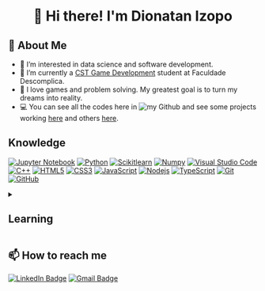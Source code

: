 <div align="center"> 
  
  # 👋 Hi there! I'm Dionatan Izopo
</div>

## :book: About Me

-   👀 I’m interested in data science and software development.
-   🌱 I’m currently a [CST Game Development](https://descomplica.com.br/faculdade/tecnologia/jogos-digitais/) student at Faculdade Descomplica.
-   💞️ I love games and problem solving. My greatest goal is to turn my dreams into reality.
-   💻 You can see all the codes here in ![my Github](https://github.com/izotan) and see some projects working [here](https://izotan.bohr.io) and others [here](https://izotan.itch.io).

## Knowledge
[![Jupyter Notebook](https://img.shields.io/badge/-Jupyter%20Notebook-black?style=flat-square&logo=jupyter)](https://github.com/izotan?tab=repositories&q=&type=&language=jupyter%20notebook&sort=)
[![Python](https://img.shields.io/badge/-Python-black?style=flat-square&logo=Python)](https://github.com/izotan?tab=repositories&q=&type=&language=python&sort=)
[![Scikitlearn](https://img.shields.io/badge/-Scikitlearn-black?style=flat-square&logo=scikitlearn)]([https://github.com/izotan/Cursos](https://github.com/izotan?tab=repositories&q=&type=&language=jupyter%20notebook&sort=))
[![Numpy](https://img.shields.io/badge/-Numpy-black?style=flat-square&logo=numpy&logoColor=013243)]([https://github.com/izotan/Cursos](https://github.com/izotan?tab=repositories&q=&type=&language=jupyter%20notebook&sort=))
[![Visual Studio Code](https://img.shields.io/badge/-Visual%20Studio%20Code-black?style=flat-square&logo=visualstudiocode&logoColor=007ACC)]([https://github.com/izotan)
[![C++](https://img.shields.io/badge/-C%2B%2B-black?style=flat-square&logo=C%2B%2B&logoColor=00599C)](https://github.com/izotan?tab=repositories&q=&type=&language=c%2B%2B&sort=)
[![HTML5](https://img.shields.io/badge/-HTML5-black?style=flat-square&logo=html5)](https://github.com/izotan?tab=repositories&q=&type=&language=html&sort=)
[![CSS3](https://img.shields.io/badge/-CSS3-black?style=flat-square&logo=css3&logoColor=1572B6)](https://github.com/izotan?tab=repositories&q=&type=&language=css&sort=)
[![JavaScript](https://img.shields.io/badge/-JavaScript-black?style=flat-square&logo=javascript)](https://github.com/izotan?tab=repositories&q=&type=&language=javascript&sort=)
[![Nodejs](https://img.shields.io/badge/-Nodejs-black?style=flat-square&logo=Node.js)](https://github.com/izotan?tab=repositories&q=&type=&language=javascript&sort=)
[![TypeScript](https://img.shields.io/badge/-TypeScript-black?style=flat-square&logo=typescript)](https://github.com/izotan?tab=repositories&q=&type=&language=typescript&sort=)
[![Git](https://img.shields.io/badge/-Git-black?style=flat-square&logo=git)](https://github.com/izotan/Cursos)
[![GitHub](https://img.shields.io/badge/-GitHub-black?style=flat-square&logo=github)](https://github.com/izotan)


<details> 
 <summary><h2>Learning</h2></summary>
  
  - [ ] [Data Science](https://cursos.alura.com.br/formacao-data-science)
    - [ ] Getting Started
      - [x] ~[Introdution to exploratory data analysis](https://cursos.alura.com.br/certificate/dionatan-izopo/data-science-primeiros-passos?lang=en)~
      - [ ] [Introdution to data cleaning using Pandas in Python](https://cursos.alura.com.br/course/introducao-python-pandas)
      - [ ] [Statistics in Python](https://cursos.alura.com.br/course/estatistica-distribuicoes-e-medidas)
      - [ ] [Sampling probability](https://cursos.alura.com.br/course/estatistica-probabilidade-e-amostragem)
    - [ ] Linear Regression
    - [ ] Data Visualization
    - [ ] Statistical analysis
    - [ ] Practicing Data Science
  
  - [ ] Machine Learning (On hold)
  - [ ] Front-End Development (On hold)
</details>

## 📫 How to reach me
[![LinkedIn Badge](https://img.shields.io/badge/-Dionatan%20Izopo-0a66c2?style=flat-square&logo=Linkedin&logoColor=white)](https://www.linkedin.com/in/dionatanizopo/) <a href="https://mail.google.com/mail/u/0/?fs=1&tf=cm&source=mailto&to=dionatan.izopo@gmail.com"><img alt="Gmail Badge" src="https://img.shields.io/badge/-dionatan@gmail.com-c71610?style=flat-square&logo=gmail&logoColor=white"></a>


<!---
izotan/izotan is a ✨ special ✨ repository because its `README.md` (this file) appears on your GitHub profile.
You can click the Preview link to take a look at your changes.
--->
